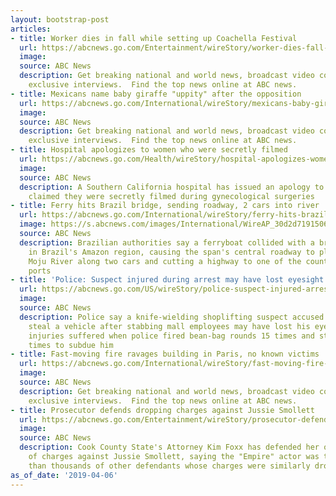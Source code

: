 ```yaml
---
layout: bootstrap-post
articles:
- title: Worker dies in fall while setting up Coachella Festival
  url: https://abcnews.go.com/Entertainment/wireStory/worker-dies-fall-setting-coachella-festival-62225759
  image: 
  source: ABC News
  description: Get breaking national and world news, broadcast video coverage, and
    exclusive interviews.  Find the top news online at ABC news.
- title: Mexicans name baby giraffe "uppity" after the opposition
  url: https://abcnews.go.com/International/wireStory/mexicans-baby-giraffe-uppity-opposition-62225360
  image: 
  source: ABC News
  description: Get breaking national and world news, broadcast video coverage, and
    exclusive interviews.  Find the top news online at ABC news.
- title: Hospital apologizes to women who were secretly filmed
  url: https://abcnews.go.com/Health/wireStory/hospital-apologizes-women-secretly-filmed-62224850
  image: 
  source: ABC News
  description: A Southern California hospital has issued an apology to the women who
    claimed they were secretly filmed during gynecological surgeries
- title: Ferry hits Brazil bridge, sending roadway, 2 cars into river
  url: https://abcnews.go.com/International/wireStory/ferry-hits-brazil-bridge-sending-roadway-cars-river-62224750
  image: https://s.abcnews.com/images/International/WireAP_30d2d71915064f3ca2c57111627d23d8_16x9_992.jpg
  source: ABC News
  description: Brazilian authorities say a ferryboat collided with a bridge pillar
    in Brazil's Amazon region, causing the span's central roadway to plunge into the
    Moju River along two cars and cutting a highway to one of the country's busiest
    ports
- title: 'Police: Suspect injured during arrest may have lost eyesight'
  url: https://abcnews.go.com/US/wireStory/police-suspect-injured-arrest-lost-eyesight-62224549
  image: 
  source: ABC News
  description: Police say a knife-wielding shoplifting suspect accused of trying to
    steal a vehicle after stabbing mall employees may have lost his eyesight due to
    injuries suffered when police fired bean-bag rounds 15 times and stun guns 23
    times to subdue him
- title: Fast-moving fire ravages building in Paris, no known victims
  url: https://abcnews.go.com/International/wireStory/fast-moving-fire-ravages-building-paris-victims-62223907
  image: 
  source: ABC News
  description: Get breaking national and world news, broadcast video coverage, and
    exclusive interviews.  Find the top news online at ABC news.
- title: Prosecutor defends dropping charges against Jussie Smollett
  url: https://abcnews.go.com/Entertainment/wireStory/prosecutor-defends-dropping-charges-jussie-smollett-62223731
  image: 
  source: ABC News
  description: Cook County State's Attorney Kim Foxx has defended her office's dismissal
    of charges against Jussie Smollett, saying the "Empire" actor was treated no differently
    than thousands of other defendants whose charges were similarly dropped.
as_of_date: '2019-04-06'
---
```


